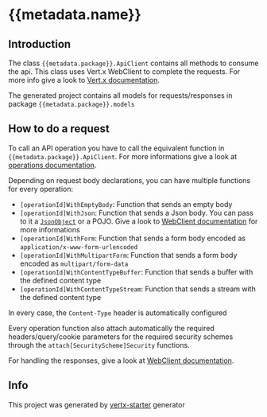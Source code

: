 # {{metadata.name}}

## Introduction
The class `{{metadata.package}}.ApiClient` contains all methods to consume the api. This class uses Vert.x WebClient to complete the requests. For more info give a look to [Vert.x documentation](http://vertx.io/docs/).

The generated project contains all models for requests/responses in package `{{metadata.package}}.models`

## How to do a request
To call an API operation you have to call the equivalent function in `{{metadata.package}}.ApiClient`. For more informations give a look at [operations documentation](./Operations.md).

Depending on request body declarations, you can have multiple functions for every operation:

* `[operationId]WithEmptyBody`: Function that sends an empty body
* `[operationId]WithJson`: Function that sends a Json body. You can pass to it a [`JsonObject`](http://vertx.io/docs/apidocs/io/vertx/core/json/JsonObject.html) or a POJO. Give a look to [WebClient documentation](http://vertx.io/docs/vertx-web-client/java/#_json_bodies) for more informations
* `[operationId]WithForm`: Function that sends a form body encoded as `application/x-www-form-urlencoded`
* `[operationId]WithMultipartForm`: Function that sends a form body encoded as `multipart/form-data`
* `[operationId]WithContentTypeBuffer`: Function that sends a buffer with the defined content type
* `[operationId]WithContentTypeStream`: Function that sends a stream with the defined content type

In every case, the `Content-Type` header is automatically configured

Every operation function also attach automatically the required headers/query/cookie parameters for the required security schemes through the `attach[SecurityScheme]Security` functions.

For handling the responses, give a look at [WebClient documentation](http://vertx.io/docs/vertx-web-client/java/#_handling_http_responses).

## Info
This project was generated by [vertx-starter](https://vertx-starter.jetdrone.xyz/) generator